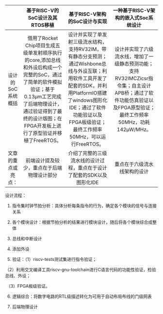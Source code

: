 |                    |               基于RISC-V的SoC设计及其RTOS移植                |                基于RISC-V架构的SoC设计与实现                 |            一种基于RISC-V架构的嵌入式Soc系统设计             |
| :----------------: | :----------------------------------------------------------: | :----------------------------------------------------------: | :----------------------------------------------------------: |
| 设计的SoC系统概括  | 借用了Rocket Chip项目生成五级单发射顺序执行的core,添加总线和外设后构成一个完整的SoC，通过了简单的软件模拟验证；基于0.13μm工艺完成了后端物理设计，通过验证得到了最终的设计版图；在FPGA开发板上进行了原型验证并移植了FreeRTOS。 | 设计并实现了单发射三级流水结构，支持RV32IM，带有静态分支预测；通过Wishbone总线与外设互联；利用软件工具开发了配套的SDK，并利用PlatformIO搭建了windows图形化IDE；通过了软件功能验证以及FPGA板级验证；最终工作频率50MHz，可以运行FreeRTOS。 | 设计并实现了六级流水线，增加了一级静态预测功能；支持RV32IMCZicsr指令集；自主设计APB桥；通过了软件功能仿真验证以及FPGA原型验证；最终工作频率50MHz，功耗142μW/MHz。 |
| 文章的重点或亮点： |          前端设计提及较少，重点在于后端物理设计部分          | 介绍了完整的三级流水线的设计过程，重点在于设计了配套的SDK以及图形化IDE |                 重点在于六级流水线架构的设计                 |

设计流程：

1. 指令集时钟节拍分析：具体分析每条指令的行为，确定各个模块的信号与连接关系

2. 各个模块设计：根据节拍分析的结果进行模块设计，随后将各个模块综合成整体

3. 总线和中断设计

4. 添加外设

5. 验证：（1）riscv-tests测试集进行指令验证；

​			（2）利用交叉编译工具riscv-gnu-toolchain进行C语言代码的功能性验证，检验总线、外设；

​			（3）FPGA板级验证。

6. 逻辑综合：将数字电路的RTL级描述转化为可用于自动布局布线的门级网表

7. 后端物理设计
